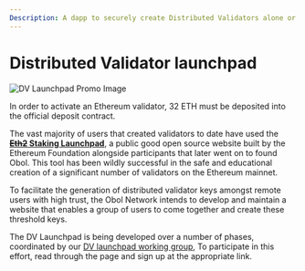 ```yaml
---
Description: A dapp to securely create Distributed Validators alone or with a group.
---
```


# Distributed Validator launchpad

![DV Launchpad Promo Image](https://github.com/ObolNetwork/obol-docs/blob/main/img/DistributeYourValidators.svg)

In order to activate an Ethereum validator, 32 ETH must be deposited into the official deposit contract.

The vast majority of users that created validators to date have used the [~~**Eth2**~~**&#x20;Staking Launchpad**](https://launchpad.ethereum.org/), a public good open source website built by the Ethereum Foundation alongside participants that later went on to found Obol. This tool has been wildly successful in the safe and educational creation of a significant number of validators on the Ethereum mainnet.

To facilitate the generation of distributed validator keys amongst remote users with high trust, the Obol Network intends to develop and maintain a website that enables a group of users to come together and create these threshold keys.

The DV Launchpad is being developed over a number of phases, coordinated by our [DV launchpad working group](https://github.com/ObolNetwork/obol-docs/blob/main/versioned_docs/version-v0.12.0/int/working-groups/README.md), To participate in this effort, read through the page and sign up at the appropriate link.
